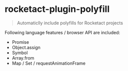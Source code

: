 # rocketact-plugin-polyfill

> Automaticlly include polyfills for Rocketact projects 

Following language features / browser API are included:

- Promise
- Object.assign
- Symbol
- Array.from
- Map / Set / requestAnimationFrame 